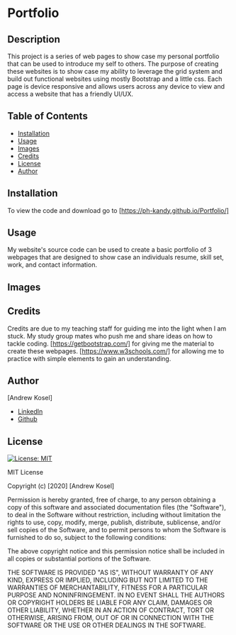# Portfolio

## Description 

This project is a series of web pages to show case my personal portfolio that can be used to introduce my self to others. The purpose of creating these websites is to show case my ability to leverage the grid system and build out functional websites using mostly Bootstrap and a little css. Each page is device responsive and allows users across any device to view and access a website that has a friendly UI/UX.


## Table of Contents

* [Installation](#installation)
* [Usage](#usage)
* [Images](#images)
* [Credits](#credits)
* [License](#license)
* [Author](#author)


## Installation

To view the code and download go to [https://ph-kandy.github.io/Portfolio/]


## Usage 

My website's source code can be used to create a basic portfolio of 3 webpages that are designed to show case an individuals resume, skill set, work, and contact information.

## Images


## Credits

Credits are due to my teaching staff for guiding me into the light when I am stuck. My study group mates who push me and share ideas on how to tackle coding.
[https://getbootstrap.com/] for giving me the material to create these webpages. [https://www.w3schools.com/] for allowing me to practice with simple elements to gain an understanding.



## Author
[Andrew Kosel]

* [LinkedIn](https://www.linkedin.com/in/andrew-kosel/)
* [Github](https://github.com/ph-kandy)


## License
[![License: MIT](https://img.shields.io/badge/License-MIT-yellow.svg)](https://opensource.org/licenses/MIT)

MIT License

Copyright (c) [2020] [Andrew Kosel]

Permission is hereby granted, free of charge, to any person obtaining a copy
of this software and associated documentation files (the "Software"), to deal
in the Software without restriction, including without limitation the rights
to use, copy, modify, merge, publish, distribute, sublicense, and/or sell
copies of the Software, and to permit persons to whom the Software is
furnished to do so, subject to the following conditions:

The above copyright notice and this permission notice shall be included in all
copies or substantial portions of the Software.

THE SOFTWARE IS PROVIDED "AS IS", WITHOUT WARRANTY OF ANY KIND, EXPRESS OR
IMPLIED, INCLUDING BUT NOT LIMITED TO THE WARRANTIES OF MERCHANTABILITY,
FITNESS FOR A PARTICULAR PURPOSE AND NONINFRINGEMENT. IN NO EVENT SHALL THE
AUTHORS OR COPYRIGHT HOLDERS BE LIABLE FOR ANY CLAIM, DAMAGES OR OTHER
LIABILITY, WHETHER IN AN ACTION OF CONTRACT, TORT OR OTHERWISE, ARISING FROM,
OUT OF OR IN CONNECTION WITH THE SOFTWARE OR THE USE OR OTHER DEALINGS IN THE
SOFTWARE.